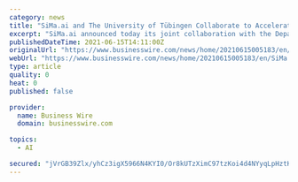 ```yaml
---
category: news
title: "SiMa.ai and The University of Tübingen Collaborate to Accelerate Low-Power Artificial Intelligence at the Embedded Edge While Reducing AI Compute Carbon Footprint"
excerpt: "SiMa.ai announced today its joint collaboration with the Department for Computer Science at the University of Tübingen in the Hardware-Agnostic Artifi"
publishedDateTime: 2021-06-15T14:11:00Z
originalUrl: "https://www.businesswire.com/news/home/20210615005183/en/SiMa.ai-and-The-University-of-Tübingen-Collaborate-to-Accelerate-Low-Power-Artificial-Intelligence-at-the-Embedded-Edge-While-Reducing-AI-Compute-Carbon-Footprint"
webUrl: "https://www.businesswire.com/news/home/20210615005183/en/SiMa.ai-and-The-University-of-Tübingen-Collaborate-to-Accelerate-Low-Power-Artificial-Intelligence-at-the-Embedded-Edge-While-Reducing-AI-Compute-Carbon-Footprint"
type: article
quality: 0
heat: 0
published: false

provider:
  name: Business Wire
  domain: businesswire.com

topics:
  - AI

secured: "jVrGB39Zlx/yhCz3igX5966N4KYI0/Or8kUTzXimC97tzKoi4d4NYyqLpHztKRbAbOc/M5mX8FO+VoDWCVjBjBzlDbQW6lUQDocKkVbTTOXXDd2NvyySos/kOyHxPtyokm8t530jj/mKabMPK/hxa93Hy2VMj4Ya5zC5Ll4adSJAP0eSMnpWsrSZwEr+zFRaqOY7SHsfrBHYdntkafy/MnbbdFh2GD8N0Ak7o45PmztK4WYFtJ/v+TU19yHIwzCmYD/ErKOidrpRW5t76TgTOBWhTAhwWXvsaxM4wl/9LW8w7SJnMAlEqm9D+HGTWso1EwSrn48q1rOZJjHKu/H6rb2ABTOtOahwcUrrPIcgv4M=;8WnBL6+INJ0ucogeC4X8MA=="
---
```


